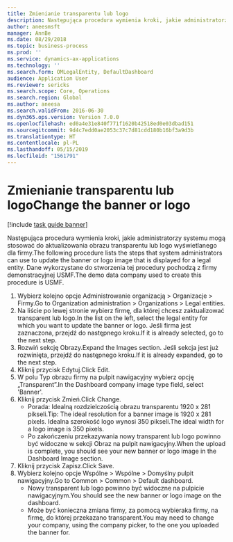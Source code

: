 ```yaml
---
title: Zmienianie transparentu lub logo
description: Następująca procedura wymienia kroki, jakie administratorzy systemu mogą stosować do aktualizowania obrazu transparentu lub logo wyświetlanego dla firmy.
author: aneesmsft
manager: AnnBe
ms.date: 08/29/2018
ms.topic: business-process
ms.prod: ''
ms.service: dynamics-ax-applications
ms.technology: ''
ms.search.form: OMLegalEntity, DefaultDashboard
audience: Application User
ms.reviewer: sericks
ms.search.scope: Core, Operations
ms.search.region: Global
ms.author: aneesa
ms.search.validFrom: 2016-06-30
ms.dyn365.ops.version: Version 7.0.0
ms.openlocfilehash: ed0a4e31e840f771f1620b42518ed0e03dbad151
ms.sourcegitcommit: 9d4c7edd0ae2053c37c7d81cdd180b16bf3a9d3b
ms.translationtype: HT
ms.contentlocale: pl-PL
ms.lasthandoff: 05/15/2019
ms.locfileid: "1561791"
---
```

# <a name="change-the-banner-or-logo"></a><span data-ttu-id="88ae3-103">Zmienianie transparentu lub logo</span><span class="sxs-lookup"><span data-stu-id="88ae3-103">Change the banner or logo</span></span>

[!include [task guide banner](../../includes/task-guide-banner.md)]

<span data-ttu-id="88ae3-104">Następująca procedura wymienia kroki, jakie administratorzy systemu mogą stosować do aktualizowania obrazu transparentu lub logo wyświetlanego dla firmy.</span><span class="sxs-lookup"><span data-stu-id="88ae3-104">The following procedure lists the steps that system administrators can use to update the banner or logo image that is displayed for a legal entity.</span></span> <span data-ttu-id="88ae3-105">Dane wykorzystane do stworzenia tej procedury pochodzą z firmy demonstracyjnej USMF.</span><span class="sxs-lookup"><span data-stu-id="88ae3-105">The demo data company used to create this procedure is USMF.</span></span>

1. <span data-ttu-id="88ae3-106">Wybierz kolejno opcje Administrowanie organizacją > Organizacje > Firmy.</span><span class="sxs-lookup"><span data-stu-id="88ae3-106">Go to Organization administration > Organizations > Legal entities.</span></span>
2. <span data-ttu-id="88ae3-107">Na liście po lewej stronie wybierz firmę, dla której chcesz zaktualizować transparent lub logo.</span><span class="sxs-lookup"><span data-stu-id="88ae3-107">In the list on the left, select the legal entity for which you want to update the banner or logo.</span></span> <span data-ttu-id="88ae3-108">Jeśli firma jest zaznaczona, przejdź do następnego kroku.</span><span class="sxs-lookup"><span data-stu-id="88ae3-108">If it is already selected, go to the next step.</span></span>
3. <span data-ttu-id="88ae3-109">Rozwiń sekcję Obrazy.</span><span class="sxs-lookup"><span data-stu-id="88ae3-109">Expand the Images section.</span></span> <span data-ttu-id="88ae3-110">Jeśli sekcja jest już rozwinięta, przejdź do następnego kroku.</span><span class="sxs-lookup"><span data-stu-id="88ae3-110">If it is already expanded, go to the next step.</span></span>
4. <span data-ttu-id="88ae3-111">Kliknij przycisk Edytuj.</span><span class="sxs-lookup"><span data-stu-id="88ae3-111">Click Edit.</span></span>
5. <span data-ttu-id="88ae3-112">W polu Typ obrazu firmy na pulpit nawigacyjny wybierz opcję „Transparent”.</span><span class="sxs-lookup"><span data-stu-id="88ae3-112">In the Dashboard company image type field, select 'Banner'.</span></span>
6. <span data-ttu-id="88ae3-113">Kliknij przycisk Zmień.</span><span class="sxs-lookup"><span data-stu-id="88ae3-113">Click Change.</span></span>
    * <span data-ttu-id="88ae3-114">Porada: Idealną rozdzielczością obrazu transparentu 1920 x 281 pikseli.</span><span class="sxs-lookup"><span data-stu-id="88ae3-114">Tip: The ideal resolution for a banner image is 1920 x 281 pixels.</span></span> <span data-ttu-id="88ae3-115">Idealna szerokość logo wynosi 350 pikseli.</span><span class="sxs-lookup"><span data-stu-id="88ae3-115">The ideal width for a logo image is 350 pixels.</span></span>  
    * <span data-ttu-id="88ae3-116">Po zakończeniu przekazywania nowy transparent lub logo powinno być widoczne w sekcji Obraz na pulpit nawigacyjny.</span><span class="sxs-lookup"><span data-stu-id="88ae3-116">When the upload is complete, you should see your new banner or logo image in the Dashboard Image section.</span></span>  
7. <span data-ttu-id="88ae3-117">Kliknij przycisk Zapisz.</span><span class="sxs-lookup"><span data-stu-id="88ae3-117">Click Save.</span></span>
8. <span data-ttu-id="88ae3-118">Wybierz kolejno opcje Wspólne > Wspólne > Domyślny pulpit nawigacyjny.</span><span class="sxs-lookup"><span data-stu-id="88ae3-118">Go to Common > Common > Default dashboard.</span></span>
    * <span data-ttu-id="88ae3-119">Nowy transparent lub logo powinno być widoczne na pulpicie nawigacyjnym.</span><span class="sxs-lookup"><span data-stu-id="88ae3-119">You should see the new banner or logo image on the dashboard.</span></span>  
    * <span data-ttu-id="88ae3-120">Może być konieczna zmiana firmy, za pomocą wybieraka firmy, na firmę, do której przekazano transparent.</span><span class="sxs-lookup"><span data-stu-id="88ae3-120">You may need to change your company, using the company picker, to the one you uploaded the banner for.</span></span>  

